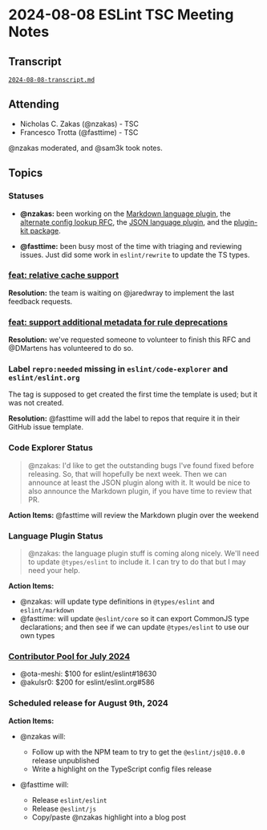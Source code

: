 # 2024-08-08 ESLint TSC Meeting Notes

## Transcript

[`2024-08-08-transcript.md`](2024-08-08-transcript.md)

## Attending

- Nicholas C. Zakas (@nzakas) - TSC
- Francesco Trotta (@fasttime) - TSC

@nzakas moderated, and @sam3k took notes.

## Topics

### Statuses

* **@nzakas:**  been working on the [Markdown language plugin](https://github.com/eslint/markdown/pull/268), the [alternate config lookup RFC](https://github.com/eslint/eslint/pull/18742), the [JSON language plugin](https://github.com/eslint/json/pull/15), and the [plugin-kit package](https://github.com/eslint/rewrite/pull/99).

* **@fasttime:** been busy most of the time with triaging and reviewing issues. Just did some work in `eslint/rewrite` to update the TS types.


### [feat: relative cache support](https://github.com/eslint/rfcs/pull/114)

**Resolution:** the team is waiting on @jaredwray to implement the last feedback requests.


### [feat: support additional metadata for rule deprecations](https://github.com/eslint/rfcs/pull/116)

**Resolution:** we've requested someone to volunteer to finish this RFC and @DMartens has volunteered to do so.

### Label `repro:needed` missing in `eslint/code-explorer` and `eslint/eslint.org`

The tag is supposed to get created the first time the template is used; but it was not created.

**Resolution:** @fasttime will add the label to repos that require it in their GitHub issue template.

### Code Explorer Status

> @nzakas: I'd like to get the outstanding bugs I've found fixed before releasing. So, that will hopefully be next week. Then we can announce at least the JSON plugin along with it. It would be nice to also announce the Markdown plugin, if you have time to review that PR.

**Action Items:** @fasttime will review the Markdown plugin over the weekend

### Language Plugin Status

> @nzakas: the language plugin stuff is coming along nicely. We'll need to update `@types/eslint` to include it. I can try to do that but I may need your help.

**Action Items:**

* @nzakas: will update type definitions in `@types/eslint` and `eslint/markdown`
* @fasttime: will update `@eslint/core` so it can export CommonJS type declarations; and then see if we can update `@types/eslint` to use our own types

### [Contributor Pool for July 2024](https://github.com/issues?q=org%3Aeslint+label%3A%22contributor+pool%22+merged%3A2024-07-01..2024-07-31)

- @ota-meshi: $100 for eslint/eslint#18630
- @akulsr0: $200 for eslint/eslint.org#586

### Scheduled release for August 9th, 2024

**Action Items:**

- @nzakas will:
  - Follow up with the NPM team to try to get the `@eslint/js@10.0.0` release unpublished
  - Write a highlight on the TypeScript config files release

- @fasttime will:

  - Release `eslint/eslint`
  - Release `@eslint/js`
  - Copy/paste @nzakas highlight into a blog post